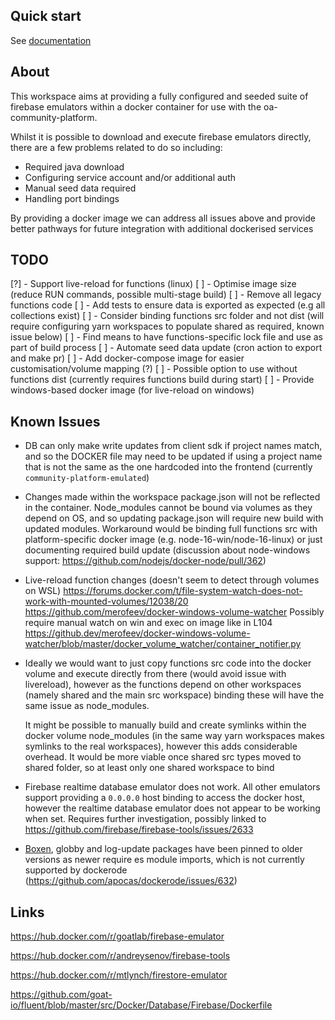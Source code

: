 ## Quick start

See [documentation](../../packages/documentation/docs/Backend%20Development/firebase-emulators-docker.md)

## About

This workspace aims at providing a fully configured and seeded suite of firebase emulators within a docker container for use with the oa-community-platform.

Whilst it is possible to download and execute firebase emulators directly, there are a few problems related to do so including:

- Required java download
- Configuring service account and/or additional auth
- Manual seed data required
- Handling port bindings

By providing a docker image we can address all issues above and provide better pathways for future integration with additional dockerised services

## TODO

[?] - Support live-reload for functions (linux)
[ ] - Optimise image size (reduce RUN commands, possible multi-stage build)
[ ] - Remove all legacy functions code
[ ] - Add tests to ensure data is exported as expected (e.g all collections exist)
[ ] - Consider binding functions src folder and not dist (will require configuring yarn workspaces to populate shared as required, known issue below)
[ ] - Find means to have functions-specific lock file and use as part of build process
[ ] - Automate seed data update (cron action to export and make pr)
[ ] - Add docker-compose image for easier customisation/volume mapping (?)
[ ] - Possible option to use without functions dist (currently requires functions build during start)
[ ] - Provide windows-based docker image (for live-reload on windows)

## Known Issues

- DB can only make write updates from client sdk if project names match, and so the DOCKER file may need to be updated if using a project name that is not the same as the one hardcoded into the frontend (currently `community-platform-emulated`)

- Changes made within the workspace package.json will not be reflected in the container.
  Node_modules cannot be bound via volumes as they depend on OS, and so updating package.json will require new build with updated modules. Workaround would be binding full functions src with platform-specific docker image (e.g. node-16-win/node-16-linux) or just documenting required build update (discussion about node-windows support: https://github.com/nodejs/docker-node/pull/362)

- Live-reload function changes (doesn't seem to detect through volumes on WSL)
  https://forums.docker.com/t/file-system-watch-does-not-work-with-mounted-volumes/12038/20
  https://github.com/merofeev/docker-windows-volume-watcher
  Possibly require manual watch on win and exec on image like in L104 https://github.dev/merofeev/docker-windows-volume-watcher/blob/master/docker_volume_watcher/container_notifier.py

- Ideally we would want to just copy functions src code into the docker volume and execute directly from there (would avoid issue with livereload), however as the functions depend on other workspaces (namely shared and the main src workspace) binding these will have the same issue as node_modules.

  It might be possible to manually build and create symlinks within the docker volume node_modules (in the same way yarn workspaces makes symlinks to the real workspaces), however this adds considerable overhead. It would be more viable once shared src types moved to shared folder, so at least only one shared workspace to bind

- Firebase realtime database emulator does not work. All other emulators support providing a `0.0.0.0` host binding to access the docker host, however the realtime database emulator does not appear to be working when set.
  Requires further investigation, possibly linked to https://github.com/firebase/firebase-tools/issues/2633

- [Boxen](https://www.npmjs.com/package/boxen), globby and log-update packages have been pinned to older versions as newer require es module imports, which is not currently supported by dockerode (https://github.com/apocas/dockerode/issues/632)

## Links

https://hub.docker.com/r/goatlab/firebase-emulator

https://hub.docker.com/r/andreysenov/firebase-tools

https://hub.docker.com/r/mtlynch/firestore-emulator

https://github.com/goat-io/fluent/blob/master/src/Docker/Database/Firebase/Dockerfile
